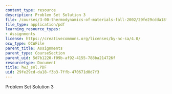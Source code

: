 ```yaml
---
content_type: resource
description: Problem Set Solution 3
file: /courses/3-00-thermodynamics-of-materials-fall-2002/29fe29cdda18f3b37ffb470671d0d7f3_hw3_sol.PDF
file_type: application/pdf
learning_resource_types:
- Assignments
license: https://creativecommons.org/licenses/by-nc-sa/4.0/
ocw_type: OCWFile
parent_title: Assignments
parent_type: CourseSection
parent_uid: 5d7b1220-f09b-af92-4155-788ba214726f
resourcetype: Document
title: hw3_sol.PDF
uid: 29fe29cd-da18-f3b3-7ffb-470671d0d7f3
---
```

Problem Set Solution 3
